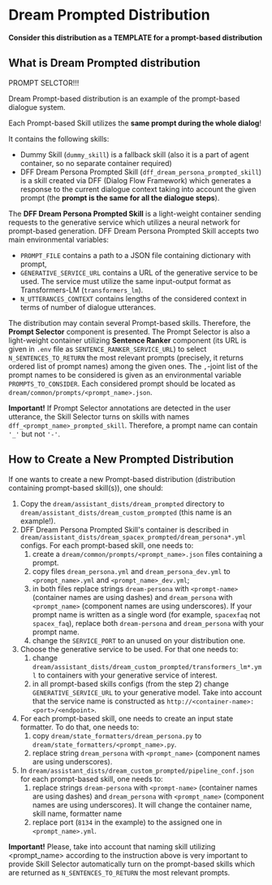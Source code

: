 # Dream Prompted Distribution

**Consider this distribution as a TEMPLATE for a prompt-based distribution**

## What is Dream Prompted distribution

PROMPT SELCTOR!!!

Dream Prompt-based distribution is an example of the prompt-based dialogue system. 

Each Prompt-based Skill utilizes the **same prompt during the whole dialog**!

It contains the following skills:
* Dummy Skill (`dummy_skill`) is a fallback skill (also it is a part of agent container, so no separate container required)
* DFF Dream Persona Prompted Skill (`dff_dream_persona_prompted_skill`) is a skill created via DFF (Dialog Flow Framework)
which generates a response to the current dialogue context taking into account the given prompt 
(the **prompt is the same for all the dialogue steps**).

The **DFF Dream Persona Prompted Skill** is a light-weight container sending requests to the generative service 
which utilizes a neural network for prompt-based generation.
DFF Dream Persona Prompted Skill accepts two main environmental variables:
  * `PROMPT_FILE`  contains a path to a JSON file containing dictionary with prompt, 
  * `GENERATIVE_SERVICE_URL` contains a URL of the generative service to be used.
  The service must utilize the same input-output format as Transformers-LM (`transformers_lm`). 
  * `N_UTTERANCES_CONTEXT` contains lengths of the considered context in terms of number of dialogue utterances.

The distribution may contain several Prompt-based skills. Therefore, the **Prompt Selector** component is presented. 
The Prompt Selector is also a light-weight container utilizing **Sentence Ranker** component 
(its URL is given in `.env` file as `SENTENCE_RANKER_SERVICE_URL`) to select `N_SENTENCES_TO_RETURN` 
the most relevant prompts (precisely, it returns ordered list of prompt names) among the given ones. 
The `,`-joint list of the prompt names to be considered is given as an environmental variable `PROMPTS_TO_CONSIDER`.
Each considered prompt should be located as `dream/common/prompts/<prompt_name>.json`.

**Important!** If Prompt Selector annotations are detected in the user utterance, the Skill Selector turns on skills with names
`dff_<prompt_name>_prompted_skill`. Therefore, a prompt name can contain `'_'` but not `'-'`.

## How to Create a New Prompted Distribution

If one wants to create a new Prompt-based distribution (distribution containing prompt-based skill(s)), one should:
1. Copy the `dream/assistant_dists/dream_prompted` directory to `dream/assistant_dists/dream_custom_prompted`
(this name is an example!).
2. DFF Dream Persona Prompted Skill's container is described in 
`dream/assistant_dists/dream_spacex_prompted/dream_persona*.yml` configs. 
For each prompt-based skill, one needs to:
   1. create a `dream/common/prompts/<prompt_name>.json` files containing a prompt.
   2. copy files `dream_persona.yml` and `dream_persona_dev.yml` to `<prompt_name>.yml` and `<prompt_name>_dev.yml`;
   3. in both files replace strings `dream-persona` with `<prompt-name>` (container names are using dashes) and 
   `dream_persona` with `<prompt_name>` (component names are using underscores). 
   If your prompt name is written as a single word 
   (for example, `spacexfaq` not `spacex_faq`), replace both `dream-persona` and `dream_persona` with your prompt name.
   4. change the `SERVICE_PORT` to an unused on your distribution one.
3. Choose the generative service to be used. For that one needs to:
   1. change `dream/assistant_dists/dream_custom_prompted/transformers_lm*.yml` to containers 
   with your generative service of interest.
   2. in all prompt-based skills configs (from the step 2) change `GENERATIVE_SERVICE_URL` to your generative model. 
   Take into account that the service name is constructed as `http://<container-name>:<port>/<endpoint>`. 
4. For each prompt-based skill, one needs to create an input state formatter. To do that, one needs to:
   1. copy `dream/state_formatters/dream_persona.py` to `dream/state_formatters/<prompt_name>.py`.
   2. replace string  `dream_persona` with `<prompt_name>` (component names are using underscores). 
5. In `dream/assistant_dists/dream_custom_prompted/pipeline_conf.json` for each prompt-based skill, one needs to:
   1. replace strings `dream-persona` with `<prompt-name>` (container names are using dashes) and 
   `dream_persona` with `<prompt_name>` (component names are using underscores). It will change the container name, 
   skill name, formatter name
   2. replace port (`8134` in the example) to the assigned one in `<prompt_name>.yml`.

**Important!** Please, take into account that naming skill utilizing <prompt_name> according to the instruction above
is very important to provide Skill Selector automatically turn on the prompt-based skills which are returned as 
`N_SENTENCES_TO_RETURN` the most relevant prompts.



